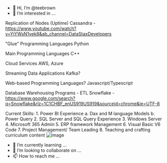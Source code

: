 - 👋 Hi, I’m @teebrown
- 👀 I’m interested in ...

Replication of Nodes (Uptime)
Cassandra - https://www.youtube.com/watch?v=YjYWsN1vek8&ab_channel=DataStaxDevelopers

"Glue" Programming Languages
Python

Main Programming Languages
C++

Cloud Services
AWS, Azure

Streaming Data Applications
Kafka?

Web-based Programming Languages?
Javascript/Typescript

Database Warehousing Programs - ETL
Snowflake - https://www.google.com/search?q=Snowflake&rlz=1C1CHBF_enUS919US919&sourceid=chrome&ie=UTF-8



Current Skills:
	1. Power BI Experience
		a. Dax and M language Models
		b. Power Query
	2. SQL Server and SQL Query Experience
	3. Windows Server
	4. Microsoft 365 Admin
	5. ERP framework Management
	6. Visual Basic V6 Code
	7. Project Management/ Team Leading
	8. Teaching and crafting curriculum content
![image](https://user-images.githubusercontent.com/33102740/167467648-a373ad2e-bc17-40a9-b4cb-324902c67b7c.png)

- 🌱 I’m currently learning ...
- 💞️ I’m looking to collaborate on ...
- 📫 How to reach me ...

<!---
teebrown/teebrown is a ✨ special ✨ repository because its `README.md` (this file) appears on your GitHub profile.
You can click the Preview link to take a look at your changes.
--->
